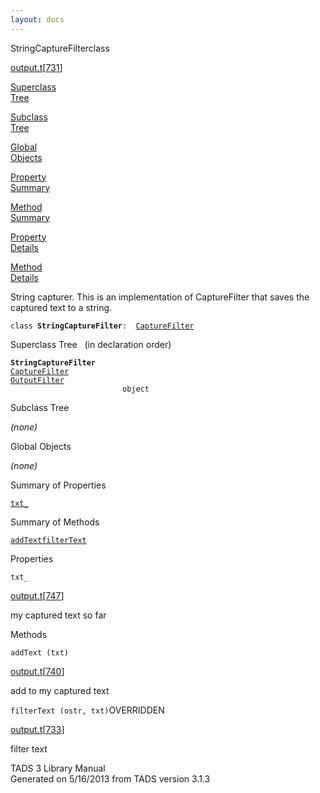 ```yaml
---
layout: docs
---
```

<span class="title">StringCaptureFilter</span><span class="type">class</span>

[output.t](../file/output.t.html)\[[731](../source/output.t.html#731)\]

[Superclass  
Tree](#_SuperClassTree_)

[Subclass  
Tree](#_SubClassTree_)

[Global  
Objects](#_ObjectSummary_)

[Property  
Summary](#_PropSummary_)

[Method  
Summary](#_MethodSummary_)

[Property  
Details](#_Properties_)

[Method  
Details](#_Methods_)



String capturer. This is an implementation of CaptureFilter that saves
the captured text to a string.

`class `**`StringCaptureFilter`**` :   `[`CaptureFilter`](../object/CaptureFilter.html)



<span id="_SuperClassTree_"></span>



<span class="hdln">Superclass Tree</span>   (in declaration order)



**`StringCaptureFilter`**  
[`CaptureFilter`](../object/CaptureFilter.html)  
[`OutputFilter`](../object/OutputFilter.html)  
`                         object`  
<span id="_SubClassTree_"></span>



<span class="hdln">Subclass Tree</span>  



*(none)* <span id="_ObjectSummary_"></span>



<span class="hdln">Global Objects</span>  



*(none)* <span id="_PropSummary_"></span>



<span class="hdln">Summary of Properties</span>  



[`txt_`](#txt_)





<span id="_MethodSummary_"></span>



<span class="hdln">Summary of Methods</span>  



[`addText`](#addText)[`filterText`](#filterText)





<span id="_Properties_"></span>



<span class="hdln">Properties</span>  



<span id="txt_"></span>

`txt_`

[output.t](../file/output.t.html)\[[747](../source/output.t.html#747)\]



my captured text so far



<span id="_Methods_"></span>



<span class="hdln">Methods</span>  



<span id="addText"></span>

`addText (txt)`

[output.t](../file/output.t.html)\[[740](../source/output.t.html#740)\]



add to my captured text



<span id="filterText"></span>

`filterText (ostr, txt)`<span class="rem">OVERRIDDEN</span>

[output.t](../file/output.t.html)\[[733](../source/output.t.html#733)\]



filter text





TADS 3 Library Manual  
Generated on 5/16/2013 from TADS version 3.1.3


